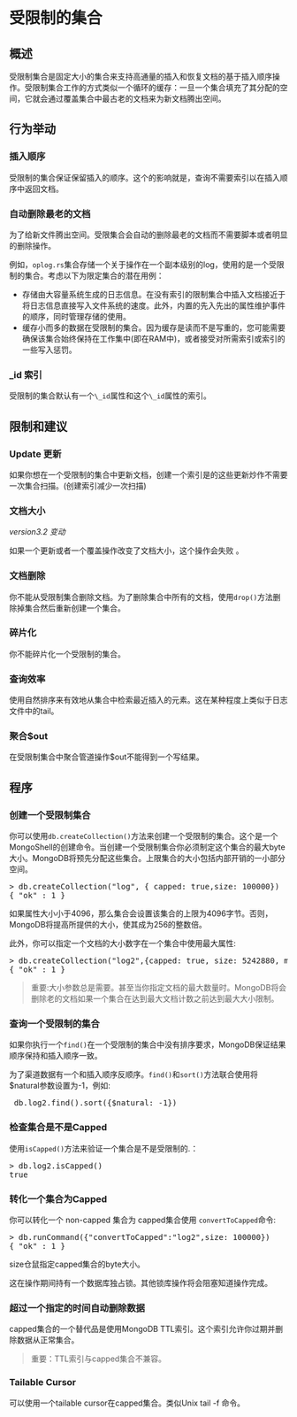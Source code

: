 # 受限制的集合

## 概述

受限制集合是固定大小的集合来支持高通量的插入和恢复文档的基于插入顺序操作。受限制集合工作的方式类似一个循环的缓存：一旦一个集合填充了其分配的空间，它就会通过覆盖集合中最古老的文档来为新文档腾出空间。

## 行为举动

### 插入顺序

受限制的集合保证保留插入的顺序。这个的影响就是，查询不需要索引以在插入顺序中返回文档。

### 自动删除最老的文档

为了给新文件腾出空间。受限集合会自动的删除最老的文档而不需要脚本或者明显的删除操作。

例如，```oplog.rs```集合存储一个关于操作在一个副本级别的log，使用的是一个受限制的集合。考虑以下为限定集合的潜在用例：

- 存储由大容量系统生成的日志信息。在没有索引的限制集合中插入文档接近于将日志信息直接写入文件系统的速度。此外，内置的先入先出的属性维护事件的顺序，同时管理存储的使用。
- 缓存小而多的数据在受限制的集合。因为缓存是读而不是写重的，您可能需要确保该集合始终保持在工作集中(即在RAM中)，或者接受对所需索引或索引的一些写入惩罚。

### \_id 索引

受限制的集合默认有一个```\_id```属性和这个```\_id```属性的索引。

## 限制和建议

### Update 更新

如果你想在一个受限制的集合中更新文档，创建一个索引是的这些更新炒作不需要一次集合扫描。(创建索引减少一次扫描)

### 文档大小

*version3.2 变动*

如果一个更新或者一个覆盖操作改变了文档大小，这个操作会失败 。

### 文档删除

你不能从受限制集合删除文档。为了删除集合中所有的文档，使用```drop()```方法删除掉集合然后重新创建一个集合。

### 碎片化

你不能碎片化一个受限制的集合。

### 查询效率

使用自然排序来有效地从集合中检索最近插入的元素。这在某种程度上类似于日志文件中的tail。

### 聚合$out

在受限制集合中聚合管道操作$out不能得到一个写结果。

## 程序

### 创建一个受限制集合

你可以使用```db.createCollection()```方法来创建一个受限制的集合。这个是一个MongoShell的创建命令。当创建一个受限制集合你必须制定这个集合的最大byte大小。MongoDB将预先分配这些集合。上限集合的大小包括内部开销的一小部分空间。

<pre>
> db.createCollection("log", { capped: true,size: 100000})
{ "ok" : 1 }
</pre>

如果属性大小小于4096，那么集合会设置该集合的上限为4096字节。否则，MongoDB将提高所提供的大小，使其成为256的整数倍。

此外，你可以指定一个文档的大小数字在一个集合中使用最大属性:

<pre>
> db.createCollection("log2",{capped: true, size: 5242880, max: 5000})
{ "ok" : 1 }
</pre>

> 重要:大小参数总是需要。甚至当你指定文档的最大数量时。MongoDB将会删除老的文档如果一个集合在达到最大文档计数之前达到最大大小限制。

### 查询一个受限制的集合

如果你执行一个```find()```在一个受限制的集合中没有排序要求，MongoDB保证结果顺序保持和插入顺序一致。

为了渠道数据有一个和插入顺序反顺序。```find()```和```sort()```方法联合使用将$natural参数设置为-1，例如:
<pre>
 db.log2.find().sort({$natural: -1})
</pre>

### 检查集合是不是Capped

使用```isCapped()```方法来验证一个集合是不是受限制的.：
<pre>
> db.log2.isCapped()
true
</pre>

### 转化一个集合为Capped

你可以转化一个 non-capped 集合为 capped集合使用 ```convertToCapped```命令:

<pre>
> db.runCommand({"convertToCapped":"log2",size: 100000})
{ "ok" : 1 }
</pre>

size仓鼠指定capped集合的byte大小。

这在操作期间持有一个数据库独占锁。其他锁库操作将会阻塞知道操作完成。

### 超过一个指定的时间自动删除数据

capped集合的一个替代品是使用MongoDB TTL索引。这个索引允许你过期并删除数据从正常集合。

> 重要：TTL索引与capped集合不兼容。

### Tailable Cursor

可以使用一个tailable cursor在capped集合。类似Unix tail -f 命令。